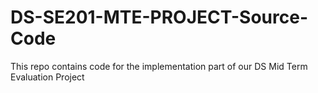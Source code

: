 # DS-SE201-MTE-PROJECT-Source-Code
This repo contains code for the implementation part of our DS Mid Term Evaluation Project

